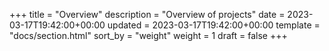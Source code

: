 +++
title = "Overview"
description = "Overview of projects"
date = 2023-03-17T19:42:00+00:00
updated = 2023-03-17T19:42:00+00:00
template = "docs/section.html"
sort_by = "weight"
weight = 1
draft = false
+++
